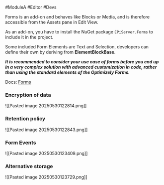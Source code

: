 #ModuleA  #Editor #Devs 

Forms is an add-on and behaves like Blocks or Media, and is therefore accessible from the Assets pane in Edit View.

As an add-on, you have to install the NuGet package `EPiServer.Forms` to include it in the project.

Some included Form Elements are Text and Selection, developers can define their own by deriving from **ElementBlockBase**.

***It is recommended to consider your use case of forms before you end up in a very complex solution with advanced customization in code, rather than using the standard elements of the Optimizely Forms.***

Docs:
[Forms](https://docs.developers.optimizely.com/content-management-system/v1.2.0-forms/docs/forms)

### Encryption of data
![[Pasted image 20250530122814.png]]

### Retention policy
![[Pasted image 20250530122843.png]]
### Form Events
![[Pasted image 20250530123409.png]]


### Alternative storage
![[Pasted image 20250530123729.png]]
